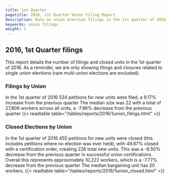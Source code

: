 ```yaml
---
title: 1st Quarter
pagetitle: 2016, 1st Quarter Union Filing Report
description: Data on union election filings in the 1st quarter of 2016
keywords: union filings
weight: 1
---
```


## 2016, 1st Quarter filings

This report details the number of filings and closed units in the 1st quarter of 2016. As a reminder, we are only showing filings and closures related to single union elections (rare multi-union elections are excluded).

### Filings by Union
In the 1st quarter of 2016 524 petitions for new units were filed, a 9.17% increase from the previous quarter The median size was 22 with a total of 27,806 workers across all units, a -7.96% decrease from the previous quarter
{{< readtable table="/tables/reports/2016/1union_filings.html" >}}

### Closed Elections by Union
In the 1st quarter of 2016 455 petitions for new units were closed (this includes petitions where no election was ever held), with 49.67% closed with a certification order, creating 226 total new units. This was a -8.50% decrease from the previous quarter in successful union certifications. Overall this represents approximately 10,222 workers, which is a -7.77% decrease from the previous quarter The median bargaining unit has 20 workers.
{{< readtable table="/tables/reports/2016/1union_closed.html" >}}
